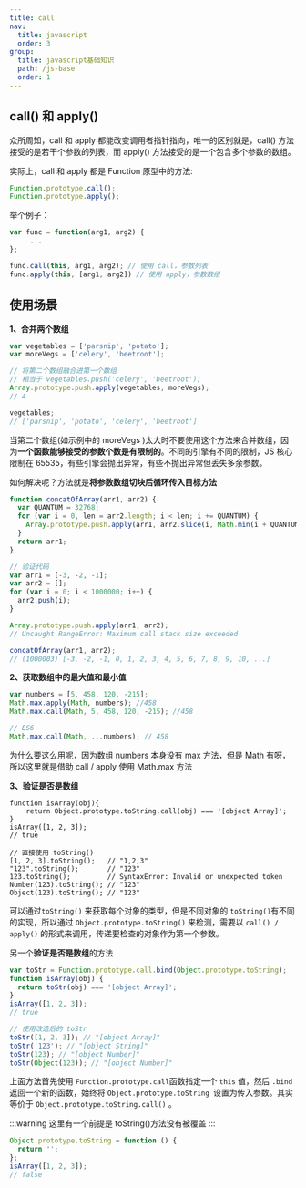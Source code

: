 ```yaml
---
title: call
nav:
  title: javascript
  order: 3
group:
  title: javascript基础知识
  path: /js-base
  order: 1
---
```


## call() 和 apply()

众所周知，call 和 apply 都能改变调用者指针指向，唯一的区别就是，call() 方法接受的是若干个参数的列表，而 apply() 方法接受的是一个包含多个参数的数组。<br>

实际上，call 和 apply 都是 Function 原型中的方法:

```js
Function.prototype.call();
Function.prototype.apply();
```

举个例子：

```js
var func = function(arg1, arg2) {
     ...
};

func.call(this, arg1, arg2); // 使用 call，参数列表
func.apply(this, [arg1, arg2]) // 使用 apply，参数数组
```

## 使用场景

**1、合并两个数组**

```js
var vegetables = ['parsnip', 'potato'];
var moreVegs = ['celery', 'beetroot'];

// 将第二个数组融合进第一个数组
// 相当于 vegetables.push('celery', 'beetroot');
Array.prototype.push.apply(vegetables, moreVegs);
// 4

vegetables;
// ['parsnip', 'potato', 'celery', 'beetroot']
```

当第二个数组(如示例中的 moreVegs )太大时不要使用这个方法来合并数组，因为**一个函数能够接受的参数个数是有限制的**。不同的引擎有不同的限制，JS 核心限制在 65535，有些引擎会抛出异常，有些不抛出异常但丢失多余参数。<br>

如何解决呢？方法就是**将参数数组切块后循环传入目标方法**

```js
function concatOfArray(arr1, arr2) {
  var QUANTUM = 32768;
  for (var i = 0, len = arr2.length; i < len; i += QUANTUM) {
    Array.prototype.push.apply(arr1, arr2.slice(i, Math.min(i + QUANTUM, len)));
  }
  return arr1;
}

// 验证代码
var arr1 = [-3, -2, -1];
var arr2 = [];
for (var i = 0; i < 1000000; i++) {
  arr2.push(i);
}

Array.prototype.push.apply(arr1, arr2);
// Uncaught RangeError: Maximum call stack size exceeded

concatOfArray(arr1, arr2);
// (1000003) [-3, -2, -1, 0, 1, 2, 3, 4, 5, 6, 7, 8, 9, 10, ...]
```

**2、获取数组中的最大值和最小值**

```js
var numbers = [5, 458, 120, -215];
Math.max.apply(Math, numbers); //458
Math.max.call(Math, 5, 458, 120, -215); //458

// ES6
Math.max.call(Math, ...numbers); // 458
```

为什么要这么用呢，因为数组 numbers 本身没有 max 方法，但是 Math 有呀，所以这里就是借助 call / apply 使用 Math.max 方法

**3、验证是否是数组**

```js{2}
function isArray(obj){
    return Object.prototype.toString.call(obj) === '[object Array]';
}
isArray([1, 2, 3]);
// true

// 直接使用 toString()
[1, 2, 3].toString(); 	// "1,2,3"
"123".toString(); 		// "123"
123.toString(); 		// SyntaxError: Invalid or unexpected token
Number(123).toString(); // "123"
Object(123).toString(); // "123"
```

可以通过`toString()` 来获取每个对象的类型，但是不同对象的 `toString()`有不同的实现，所以通过 `Object.prototype.toString()` 来检测，需要以 `call() / apply()` 的形式来调用，传递要检查的对象作为第一个参数。

另一个**验证是否是数组**的方法

```js
var toStr = Function.prototype.call.bind(Object.prototype.toString);
function isArray(obj) {
  return toStr(obj) === '[object Array]';
}
isArray([1, 2, 3]);
// true

// 使用改造后的 toStr
toStr([1, 2, 3]); // "[object Array]"
toStr('123'); // "[object String]"
toStr(123); // "[object Number]"
toStr(Object(123)); // "[object Number]"
```

上面方法首先使用 `Function.prototype.call`函数指定一个 `this` 值，然后 `.bind` 返回一个新的函数，始终将 `Object.prototype.toString `设置为传入参数。其实等价于 `Object.prototype.toString.call()` 。

:::warning 这里有一个前提是 toString()方法没有被覆盖 :::

```js
Object.prototype.toString = function () {
  return '';
};
isArray([1, 2, 3]);
// false
```
